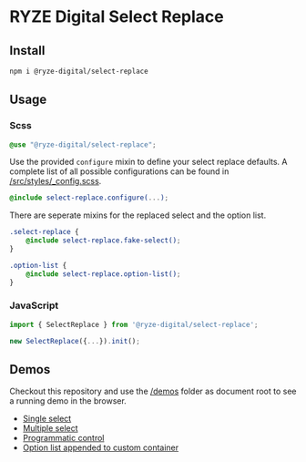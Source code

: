 # RYZE Digital Select Replace

## Install

```sh
npm i @ryze-digital/select-replace
```

## Usage

### Scss

```scss
@use "@ryze-digital/select-replace";
```

Use the provided `configure` mixin to define your select replace defaults. A complete list of all possible configurations can
be found in [/src/styles/_config.scss](src/styles/_config.scss).

```scss
@include select-replace.configure(...);
```

There are seperate mixins for the replaced select and the option list.

```scss
.select-replace {
    @include select-replace.fake-select();
}

.option-list {
    @include select-replace.option-list();
}
```

### JavaScript

```js
import { SelectReplace } from '@ryze-digital/select-replace';
```

```js
new SelectReplace({...}).init();
```

## Demos

Checkout this repository and use the [/demos](/demos) folder as document root to see a running demo in the browser.

- [Single select](/demos/single-select.html)
- [Multiple select](/demos/multiple-select.html)
- [Programmatic control](/demos/programmatic-control.html)
- [Option list appended to custom container](/demos/option-list-appended-to-custom-container.html)
